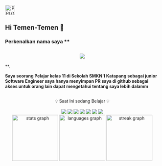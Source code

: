 <div class="organization" align="right" style="max-width: 2rem">
<img src="https://i.ibb.co/j5sm3CW/PPLG-nobg.png" alt="PPLG-nobg" style="width: 2rem" />
</div>

## Hi Temen-Temen 👋

### Perkenalkan nama saya **
<div align="center">
    <h2>
        <img src="https://readme-typing-svg.herokuapp.com?font=Poppins&weight=600&pause=1000&color=C3C3C3&center=true&background=FFFFFF00&random=true&width=500&lines=Building+The+Future%2C+One+Commit+at+a+Time!"/>
    </h2>
</div>
**.<br>

**Saya seorang Pelajar kelas 11 di Sekolah SMKN 1 Katapang sebagai junior Software Engineer saya hanya menyimpan PR saya di github sebagai akses untuk orang lain dapat mengetahui tentang saya lebih dalamm**<br>

<br>

<div class="lang" align="center">
💡 Saat Ini sedang Belajar 💡 <br> <br>

<img src="https://img.shields.io/badge/HTML-239120?style=for-the-badge&logo=html5&logoColor=white" />
<img src="https://img.shields.io/badge/CSS-239120?&style=for-the-badge&logo=css3&logoColor=white" />
<img src="https://img.shields.io/badge/JavaScript-323330?style=for-the-badge&logo=javascript&logoColor=F7DF1E" />
<img src="https://img.shields.io/badge/C%2B%2B-00599C?style=for-the-badge&logo=c%2B%2B&logoColor=white" />
<img src="https://img.shields.io/badge/PHP-777BB4?style=for-the-badge&logo=php&logoColor=white" />
<img src="https://img.shields.io/badge/Figma-F24E1E?style=for-the-badge&logo=figma&logoColor=white" />
<img src="https://img.shields.io/badge/MySQL-005C84?style=for-the-badge&logo=mysql&logoColor=white" />

</div>

<div align="center">
  <img src="https://github-readme-stats.vercel.app/api?username=WqWorld&hide_title=false&hide_rank=false&show_icons=true&include_all_commits=true&count_private=true&disable_animations=false&theme=dracula&locale=en&hide_border=false&order=1" height="150" alt="stats graph"  />
  <img src="https://github-readme-stats.vercel.app/api/top-langs?username=WqWorld&locale=en&hide_title=false&layout=compact&card_width=320&langs_count=5&theme=dracula&hide_border=false&order=2" height="150" alt="languages graph"  />
  <img src="https://streak-stats.demolab.com?user=WqWorld&locale=en&mode=daily&theme=dracula&hide_border=false&border_radius=5&order=3" height="150" alt="streak graph"  />
</div>

###
